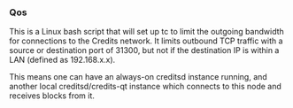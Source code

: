 ### Qos ###

This is a Linux bash script that will set up tc to limit the outgoing bandwidth for connections to the Credits network. It limits outbound TCP traffic with a source or destination port of 31300, but not if the destination IP is within a LAN (defined as 192.168.x.x).

This means one can have an always-on creditsd instance running, and another local creditsd/credits-qt instance which connects to this node and receives blocks from it.

